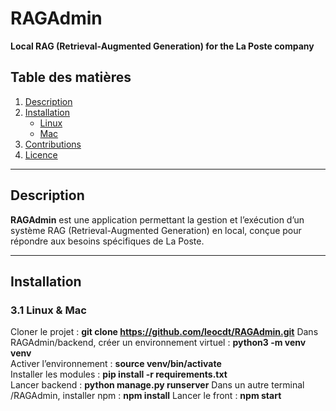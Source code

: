 # RAGAdmin  
**Local RAG (Retrieval-Augmented Generation) for the La Poste company**

## Table des matières  
1. [Description](#description)   
2. [Installation](#installation)  
    - [Linux](#linux)  
    - [Mac](#mac)   
3. [Contributions](#contributions)  
4. [Licence](#licence)  

---

## Description  
**RAGAdmin** est une application permettant la gestion et l’exécution d’un système RAG (Retrieval-Augmented Generation) en local, conçue pour répondre aux besoins spécifiques de La Poste. 

---

## Installation  

### 3.1 Linux & Mac 
   
Cloner le projet : **git clone https://github.com/leocdt/RAGAdmin.git**
Dans RAGAdmin/backend, créer un environnement virtuel : **python3 -m venv venv**  
Activer l’environnement : **source venv/bin/activate**  
Installer les modules : **pip install -r requirements.txt**  
Lancer backend : **python manage.py runserver** 
Dans un autre terminal 
/RAGAdmin, installer npm : **npm install**
Lancer le front : **npm start**
   


